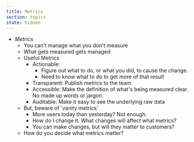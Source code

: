 ```yaml
---
title: Metrics
section: topics
state: hidden
---
```

* *Metrics*
	* You can't manage what you don't measure
	* What gets measured gets managed
	* Useful Metrics
		* Actionable:
			* Figure out what to do, or what you did, to cause the change. 
			* Need to know what to do to get more of that result
		* Transparent: Publish metrics to the team
		* Accessible: Make the definition of what's being measured clear. No made up words or jargon.
		* Auditable: Make it easy to see the underlying raw data
	* But, beware of 'vanity metrics'
		* More users today than yesterday? Not enough.
		* How do I change it. What changes will affect what metrics?
		* You can make changes, but will they matter to customers?
	* How do you decide what metrics matter?
